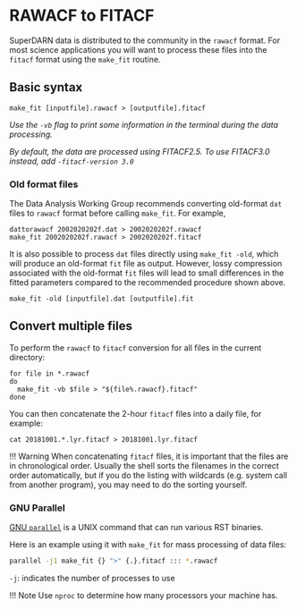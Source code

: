 <!--
(C) copyright 2019 University Centre in Svalbard (UNIS)
author: Emma Bland, UNIS
-->
# RAWACF to FITACF

SuperDARN data is distributed to the community in the `rawacf`  format. For most science applications you will want to process these files into the `fitacf` format using the `make_fit` routine.

## Basic syntax
```
make_fit [inputfile].rawacf > [outputfile].fitacf
```

*Use the `-vb` flag to print some information in the terminal during the data processing.*

*By default, the data are processed using FITACF2.5. To use FITACF3.0 instead, add `-fitacf-version 3.0`*

### Old format files
The Data Analysis Working Group recommends converting old-format `dat` files to `rawacf` format before calling `make_fit`. For example, 
```
dattorawacf 2002020202f.dat > 2002020202f.rawacf
make_fit 2002020202f.rawacf > 2002020202f.fitacf
```

It is also possible to process `dat` files directly using `make_fit -old`, which will produce an old-format `fit` file as output. However, lossy compression associated with the old-format `fit` files will lead to small differences in the fitted parameters compared to the recommended procedure shown above. 
```
make_fit -old [inputfile].dat [outputfile].fit
```


##  Convert multiple files
To perform the `rawacf` to `fitacf` conversion for all files in the current directory:
```
for file in *.rawacf
do 
  make_fit -vb $file > "${file%.rawacf}.fitacf"
done
```

You can then concatenate the 2-hour `fitacf` files into a daily file, for example:
```
cat 20181001.*.lyr.fitacf > 20181001.lyr.fitacf
```

!!! Warning
    When concatenating `fitacf` files, it is important that the files are in chronological order. Usually the shell sorts the filenames in the correct order automatically, but if you do the listing with wildcards (e.g. system call from another program), you may need to do the sorting yourself.

### GNU Parallel 

[GNU `parallel`](https://www.gnu.org/software/parallel/) is a UNIX command that can run various RST binaries. 

Here is an example using it with `make_fit` for mass processing of data files:

```bash 
parallel -j1 make_fit {} ">" {.}.fitacf ::: *.rawacf
```

`-j`: indicates the number of processes to use

!!! Note
    Use `nproc` to determine how many processors your machine has. 





